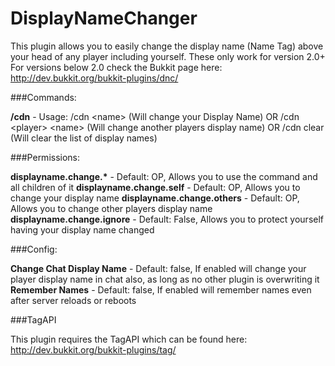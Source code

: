 DisplayNameChanger
==================
This plugin allows you to easily change the display name (Name Tag) above your head of any player including yourself. These only work for version 2.0+
For versions below 2.0 check the Bukkit page here: http://dev.bukkit.org/bukkit-plugins/dnc/

###Commands:

**/cdn** - Usage: /cdn \<name\> (Will change your Display Name) OR /cdn \<player\> \<name\> (Will change another players display name)  OR /cdn clear (Will clear the list of display names)

###Permissions:

**displayname.change.\*** - Default: OP, Allows you to use the command and all children of it
**displayname.change.self** - Default: OP, Allows you to change your display name
**displayname.change.others** - Default: OP, Allows you to change other players display name
**displayname.change.ignore** - Default: False, Allows you to protect yourself having your display name changed

###Config:

**Change Chat Display Name** - Default: false, If enabled will change your player display name in chat also, as long as no other plugin is overwriting it
**Remember Names** - Default: false, If enabled will remember names even after server reloads or reboots

###TagAPI

This plugin requires the TagAPI which can be found here: http://dev.bukkit.org/bukkit-plugins/tag/
